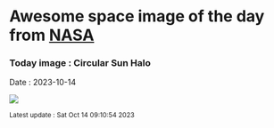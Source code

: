 
# Awesome space image of the day from [NASA](https://api.nasa.gov/)

### Today image : Circular Sun Halo
Date : 2023-10-14

![](https://apod.nasa.gov/apod/image/2310/Vincenzo_Mirabella_20210529_134459_1024px.jpg)

<small>Latest update : Sat Oct 14 09:10:54 2023</small>
        